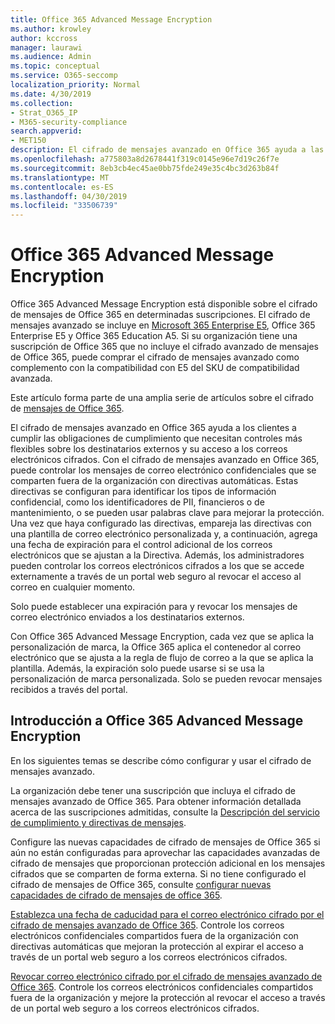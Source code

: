 ```yaml
---
title: Office 365 Advanced Message Encryption
ms.author: krowley
author: kccross
manager: laurawi
ms.audience: Admin
ms.topic: conceptual
ms.service: O365-seccomp
localization_priority: Normal
ms.date: 4/30/2019
ms.collection:
- Strat_O365_IP
- M365-security-compliance
search.appverid:
- MET150
description: El cifrado de mensajes avanzado en Office 365 ayuda a las organizaciones a cumplir sus obligaciones de cumplimiento al permitir a los administradores expirar y revocar el acceso a través de un portal web de Office 365 a los correos electrónicos cifrados.
ms.openlocfilehash: a775803a8d2678441f319c0145e96e7d19c26f7e
ms.sourcegitcommit: 8eb3cb4ec45ae0bb75fde249e35c4bc3d263b84f
ms.translationtype: MT
ms.contentlocale: es-ES
ms.lasthandoff: 04/30/2019
ms.locfileid: "33506739"
---
```

# <a name="office-365-advanced-message-encryption"></a>Office 365 Advanced Message Encryption

Office 365 Advanced Message Encryption está disponible sobre el cifrado de mensajes de Office 365 en determinadas suscripciones. El cifrado de mensajes avanzado se incluye en [Microsoft 365 Enterprise E5](https://www.microsoft.com/microsoft-365/enterprise/home), Office 365 Enterprise E5 y Office 365 Education A5. Si su organización tiene una suscripción de Office 365 que no incluye el cifrado avanzado de mensajes de Office 365, puede comprar el cifrado de mensajes avanzado como complemento con la compatibilidad con E5 del SKU de compatibilidad avanzada.

Este artículo forma parte de una amplia serie de artículos sobre el cifrado de [mensajes de Office 365](ome.md).

El cifrado de mensajes avanzado en Office 365 ayuda a los clientes a cumplir las obligaciones de cumplimiento que necesitan controles más flexibles sobre los destinatarios externos y su acceso a los correos electrónicos cifrados. Con el cifrado de mensajes avanzado en Office 365, puede controlar los mensajes de correo electrónico confidenciales que se comparten fuera de la organización con directivas automáticas. Estas directivas se configuran para identificar los tipos de información confidencial, como los identificadores de PII, financieros o de mantenimiento, o se pueden usar palabras clave para mejorar la protección. Una vez que haya configurado las directivas, empareja las directivas con una plantilla de correo electrónico personalizada y, a continuación, agrega una fecha de expiración para el control adicional de los correos electrónicos que se ajustan a la Directiva. Además, los administradores pueden controlar los correos electrónicos cifrados a los que se accede externamente a través de un portal web seguro al revocar el acceso al correo en cualquier momento.

Solo puede establecer una expiración para y revocar los mensajes de correo electrónico enviados a los destinatarios externos.

Con Office 365 Advanced Message Encryption, cada vez que se aplica la personalización de marca, la Office 365 aplica el contenedor al correo electrónico que se ajusta a la regla de flujo de correo a la que se aplica la plantilla. Además, la expiración solo puede usarse si se usa la personalización de marca personalizada. Solo se pueden revocar mensajes recibidos a través del portal.

## <a name="get-started-with-office-365-advanced-message-encryption"></a>Introducción a Office 365 Advanced Message Encryption

En los siguientes temas se describe cómo configurar y usar el cifrado de mensajes avanzado.

La organización debe tener una suscripción que incluya el cifrado de mensajes avanzado de Office 365. Para obtener información detallada acerca de las suscripciones admitidas, consulte la [Descripción del servicio de cumplimiento y directivas de mensajes](https://docs.microsoft.com/en-us/office365/servicedescriptions/exchange-online-service-description/message-policy-and-compliance).

Configure las nuevas capacidades de cifrado de mensajes de Office 365 si aún no están configuradas para aprovechar las capacidades avanzadas de cifrado de mensajes que proporcionan protección adicional en los mensajes cifrados que se comparten de forma externa. Si no tiene configurado el cifrado de mensajes de Office 365, consulte [configurar nuevas capacidades de cifrado de mensajes de office 365](set-up-new-message-encryption-capabilities.md).

[Establezca una fecha de caducidad para el correo electrónico cifrado por el cifrado de mensajes avanzado de Office 365](ome-advanced-expiration.md). Controle los correos electrónicos confidenciales compartidos fuera de la organización con directivas automáticas que mejoran la protección al expirar el acceso a través de un portal web seguro a los correos electrónicos cifrados.

[Revocar correo electrónico cifrado por el cifrado de mensajes avanzado de Office 365](revoke-ome-encrypted-mail.md). Controle los correos electrónicos confidenciales compartidos fuera de la organización y mejore la protección al revocar el acceso a través de un portal web seguro a los correos electrónicos cifrados.  